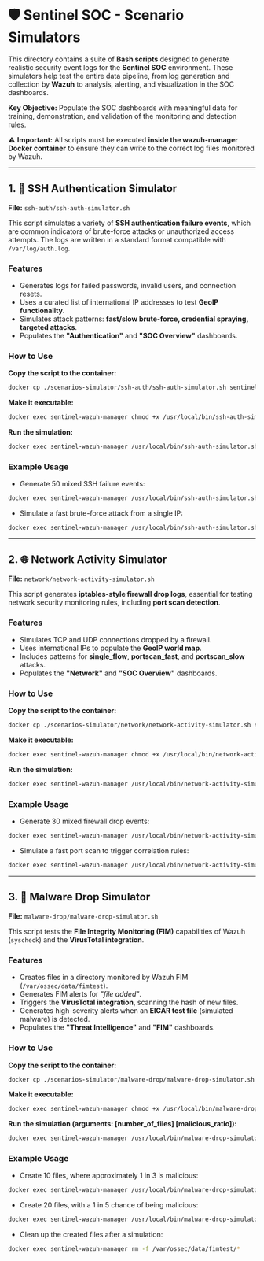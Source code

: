 # 🛡️ Sentinel SOC - Scenario Simulators

This directory contains a suite of **Bash scripts** designed to generate realistic security event logs for the **Sentinel SOC** environment. These simulators help test the entire data pipeline, from log generation and collection by **Wazuh** to analysis, alerting, and visualization in the SOC dashboards.

**Key Objective:** Populate the SOC dashboards with meaningful data for training, demonstration, and validation of the monitoring and detection rules.

⚠️ **Important:** All scripts must be executed **inside the wazuh-manager Docker container** to ensure they can write to the correct log files monitored by Wazuh.

---

## 1. 🔐 SSH Authentication Simulator

**File:** `ssh-auth/ssh-auth-simulator.sh`

This script simulates a variety of **SSH authentication failure events**, which are common indicators of brute-force attacks or unauthorized access attempts. The logs are written in a standard format compatible with `/var/log/auth.log`.

### Features

* Generates logs for failed passwords, invalid users, and connection resets.
* Uses a curated list of international IP addresses to test **GeoIP functionality**.
* Simulates attack patterns: **fast/slow brute-force, credential spraying, targeted attacks**.
* Populates the **"Authentication"** and **"SOC Overview"** dashboards.

### How to Use

**Copy the script to the container:**

```bash
docker cp ./scenarios-simulator/ssh-auth/ssh-auth-simulator.sh sentinel-wazuh-manager:/usr/local/bin/ssh-auth-simulator.sh
```

**Make it executable:**

```bash
docker exec sentinel-wazuh-manager chmod +x /usr/local/bin/ssh-auth-simulator.sh
```

**Run the simulation:**

```bash
docker exec sentinel-wazuh-manager /usr/local/bin/ssh-auth-simulator.sh [OPTIONS]
```

### Example Usage

* Generate 50 mixed SSH failure events:

```bash
docker exec sentinel-wazuh-manager /usr/local/bin/ssh-auth-simulator.sh -n 50 -p mixed
```

* Simulate a fast brute-force attack from a single IP:

```bash
docker exec sentinel-wazuh-manager /usr/local/bin/ssh-auth-simulator.sh -n 25 -p fast_brute -v
```

---

## 2. 🌐 Network Activity Simulator

**File:** `network/network-activity-simulator.sh`

This script generates **iptables-style firewall drop logs**, essential for testing network security monitoring rules, including **port scan detection**.

### Features

* Simulates TCP and UDP connections dropped by a firewall.
* Uses international IPs to populate the **GeoIP world map**.
* Includes patterns for **single\_flow**, **portscan\_fast**, and **portscan\_slow** attacks.
* Populates the **"Network"** and **"SOC Overview"** dashboards.

### How to Use

**Copy the script to the container:**

```bash
docker cp ./scenarios-simulator/network/network-activity-simulator.sh sentinel-wazuh-manager:/usr/local/bin/network-activity-simulator.sh
```

**Make it executable:**

```bash
docker exec sentinel-wazuh-manager chmod +x /usr/local/bin/network-activity-simulator.sh
```

**Run the simulation:**

```bash
docker exec sentinel-wazuh-manager /usr/local/bin/network-activity-simulator.sh [OPTIONS]
```

### Example Usage

* Generate 30 mixed firewall drop events:

```bash
docker exec sentinel-wazuh-manager /usr/local/bin/network-activity-simulator.sh -n 30 -p mixed
```

* Simulate a fast port scan to trigger correlation rules:

```bash
docker exec sentinel-wazuh-manager /usr/local/bin/network-activity-simulator.sh -p portscan_fast
```

---

## 3. 🦠 Malware Drop Simulator

**File:** `malware-drop/malware-drop-simulator.sh`

This script tests the **File Integrity Monitoring (FIM)** capabilities of Wazuh (`syscheck`) and the **VirusTotal integration**.

### Features

* Creates files in a directory monitored by Wazuh FIM (`/var/ossec/data/fimtest`).
* Generates FIM alerts for *"file added"*.
* Triggers the **VirusTotal integration**, scanning the hash of new files.
* Generates high-severity alerts when an **EICAR test file** (simulated malware) is detected.
* Populates the **"Threat Intelligence"** and **"FIM"** dashboards.

### How to Use

**Copy the script to the container:**

```bash
docker cp ./scenarios-simulator/malware-drop/malware-drop-simulator.sh sentinel-wazuh-manager:/usr/local/bin/malware-drop-simulator.sh
```

**Make it executable:**

```bash
docker exec sentinel-wazuh-manager chmod +x /usr/local/bin/malware-drop-simulator.sh
```

**Run the simulation (arguments: \[number\_of\_files] \[malicious\_ratio]):**

```bash
docker exec sentinel-wazuh-manager /usr/local/bin/malware-drop-simulator.sh 10 3
```

### Example Usage

* Create 10 files, where approximately 1 in 3 is malicious:

```bash
docker exec sentinel-wazuh-manager /usr/local/bin/malware-drop-simulator.sh 10 3
```

* Create 20 files, with a 1 in 5 chance of being malicious:

```bash
docker exec sentinel-wazuh-manager /usr/local/bin/malware-drop-simulator.sh 20 5
```

* Clean up the created files after a simulation:

```bash
docker exec sentinel-wazuh-manager rm -f /var/ossec/data/fimtest/*
```
